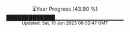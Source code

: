 <p align="center">
⏳Year Progress (43.90 %) <br>
█████████████▁▁▁▁▁▁▁▁▁▁▁▁▁▁▁▁▁ <br>
<sub>Updated: Sat, 10 Jun 2023 06:02:47 GMT</sub>
</p>

